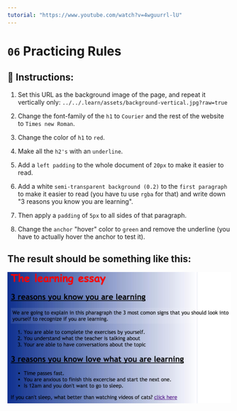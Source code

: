 ```yaml
---
tutorial: "https://www.youtube.com/watch?v=4wguurrl-lU"
---
```


# `06` Practicing Rules

## 📝 Instructions:

1. Set this URL as the background image of the page, and repeat it vertically only: `../../.learn/assets/background-vertical.jpg?raw=true`

2. Change the font-family of the `h1` to `Courier` and the rest of the website to `Times new Roman`.

3. Change the color of `h1` to `red`.

4. Make all the `h2's` with an `underline`.

5. Add a `left padding` to the whole document of `20px` to make it easier to read.

6. Add a white `semi-transparent background (0.2)` to the `first paragraph` to make it easier to read (you have tu use `rgba` for that) and write down "3 reasons you know you are learning". 

7. Then apply a `padding` of `5px` to all sides of that paragraph.

8. Change the `anchor` "hover" color to `green` and remove the underline (you have to actually hover the anchor to test it).

## The result should be something like this:

![Example Image](../../.learn/assets/06-1.png?raw=true)
